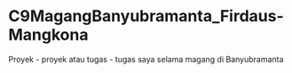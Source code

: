 # C9MagangBanyubramanta_Firdaus-Mangkona

Proyek - proyek atau tugas - tugas saya selama magang di Banyubramanta
